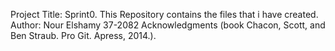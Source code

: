 Project Title: Sprint0.
This Repository contains the files that i have created.
Author:
Nour Elshamy
37-2082
Acknowledgments (book Chacon, Scott, and Ben Straub. Pro Git. Apress,
2014.).
